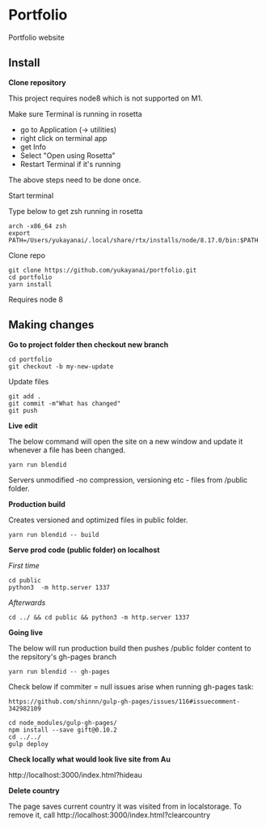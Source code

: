 # Portfolio

Portfolio website

## Install

**Clone repository**

This project requires node8 which is not supported on M1.

Make sure Terminal is running in rosetta
- go to Application (-> utilities)
- right click on terminal app
- get Info
- Select "Open using Rosetta" 
- Restart Terminal if it's running

The above steps need to be done once.

Start terminal

Type below to get zsh running in rosetta
```
arch -x86_64 zsh 
export PATH=/Users/yukayanai/.local/share/rtx/installs/node/8.17.0/bin:$PATH
```

Clone repo

```
git clone https://github.com/yukayanai/portfolio.git
cd portfolio
yarn install
```

Requires node 8

## Making changes

**Go to project folder then checkout new branch**
```
cd portfolio
git checkout -b my-new-update
```
Update files
```
git add . 
git commit -m"What has changed"
git push
```

**Live edit**

The below command will open the site on a new window and update it whenever a file has been changed. 
```
yarn run blendid
```
Servers unmodified -no compression, versioning etc - files from /public folder.

**Production build**

Creates versioned and optimized files in public folder.
```
yarn run blendid -- build
```

**Serve prod code (public folder) on localhost**

_First time_
```
cd public
python3  -m http.server 1337
```

_Afterwards_
```
cd ../ && cd public && python3 -m http.server 1337
```


**Going live**

The below will run production build then pushes /public folder content to the repsitory's gh-pages branch
```
yarn run blendid -- gh-pages
```

Check below if commiter = null issues arise when running gh-pages task:

```
https://github.com/shinnn/gulp-gh-pages/issues/116#issuecomment-342982109

cd node_modules/gulp-gh-pages/
npm install --save gift@0.10.2
cd ../../
gulp deploy
``` 

**Check locally what would look live site from Au**

http://localhost:3000/index.html?hideau


**Delete country**

The page saves current country it was visited from in localstorage.
To remove it, call http://localhost:3000/index.html?clearcountry
